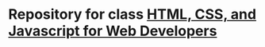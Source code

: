 # Repository for class [HTML, CSS, and Javascript for Web Developers](https://www.coursera.org/learn/html-css-javascript-for-web-developers/home/welcome)
